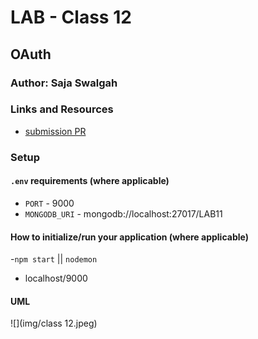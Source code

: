 # LAB - Class 12

## OAuth

### Author: Saja Swalgah

### Links and Resources

- [submission PR](https://github.com/Saja-401-advanced-javascript/class-11/pull/4)


### Setup

#### `.env` requirements (where applicable)



- `PORT` - 9000
- `MONGODB_URI` - mongodb://localhost:27017/LAB11

#### How to initialize/run your application (where applicable)

-`npm start` || `nodemon`
- localhost/9000




#### UML

![](img/class 12.jpeg)